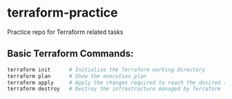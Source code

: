 # terraform-practice
Practice repo for Terraform related tasks

## Basic Terraform Commands:    

```bash
terraform init      # Initialize the Terraform working directory
terraform plan      # Show the execution plan
terraform apply     # Apply the changes required to reach the desired state
terraform destroy   # Destroy the infrastructure managed by Terraform
```